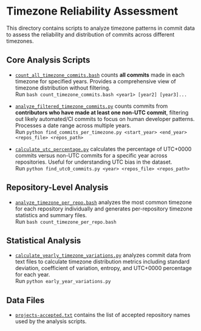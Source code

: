 # Timezone Reliability Assessment

This directory contains scripts to analyze timezone patterns in commit data to assess the reliability and distribution of commits across different timezones.

## Core Analysis Scripts

* [`count_all_timezone_commits.bash`](count_timezone_commits.bash) counts **all commits** made in each timezone for specified years. Provides a comprehensive view of timezone distribution without filtering.   
    Run `bash count_timezone_commits.bash <year1> [year2] [year3]...`

* [`analyze_filtered_timezone_commits.py`](find_commits_per_timezone.py) counts commits from **contributors who have made at least one non-UTC commit**, filtering out likely automated/CI commits to focus on human developer patterns. Processes a date range across multiple years.   
    Run `python find_commits_per_timezone.py <start_year> <end_year> <repos_file> <repos_path>`

* [`calculate_utc_percentage.py`](find_utc0_commits.py) calculates the percentage of UTC+0000 commits versus non-UTC commits for a specific year across repositories. Useful for understanding UTC bias in the dataset.   
    Run `python find_utc0_commits.py <year> <repos_file> <repos_path>`

## Repository-Level Analysis

* [`analyze_timezone_per_repo.bash`](count_timezone_per_repo.bash) analyzes the most common timezone for each repository individually and generates per-repository timezone statistics and summary files.   
    Run `bash count_timezone_per_repo.bash`

## Statistical Analysis

* [`calculate_yearly_timezone_variations.py`](early_year_variations.py) analyzes commit data from text files to calculate timezone distribution metrics including standard deviation, coefficient of variation, entropy, and UTC+0000 percentage for each year.   
    Run `python early_year_variations.py`

## Data Files

* [`projects-accepted.txt`](projects-accepted.txt) contains the list of accepted repository names used by the analysis scripts.


